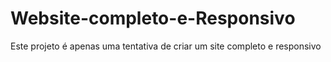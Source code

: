 # Website-completo-e-Responsivo

Este projeto é apenas uma tentativa de criar um site completo e responsivo 
